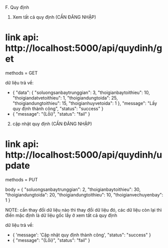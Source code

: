 F. Quy định

1. Xem tất cả quy định  (CẦN ĐĂNG NHẬP)
# link api: http://localhost:5000/api/quydinh/get
methods = GET

dữ liệu trả về:
- {
    "data": {
        "soluongsanbaytrunggian": 3,
        "thoigianbaytoithieu": 10,
        "thoigiandatvetoithieu": 1,
        "thoigiandungtoida": 25,
        "thoigiandungtoithieu": 15,
        "thoigianhuyvetoida": 1
    },
    "message": "Lấy quy định thành công",
    "status": "success"
}
- {
    "message": "{Lỗi}",
    "status": "fail"
}

2. cập nhật quy định  (CẦN ĐĂNG NHẬP)
# link api: http://localhost:5000/api/quydinh/update
methods = PUT

body = {
        "soluongsanbaytrunggian": 2,
        "thoigianbaytoithieu": 30,
        "thoigiandungtoida": 20,
        "thoigiandungtoithieu": 10,
        "thoigianvechuyenbay": 1
}

NOTE: cần thay đổi dữ liệu nào thì thay đổi dữ liệu đó, các dữ liệu còn lại thì điền mặc định là dữ liệu gốc lấy ở xem tất cả quy định

dữ liệu trả về:
- {
    'message': 'Cập nhật quy định thành công',
    "status": "success"
}
- {
    "message": "{Lỗi}",
    "status": "fail"
}

